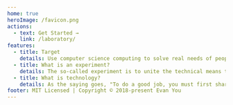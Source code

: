 ```yaml
---
home: true
heroImage: /favicon.png
actions:
  - text: Get Started →
    link: /laboratory/
features:
  - title: Target
    details: Use computer science computing to solve real needs of people.  Thus, allow yourself to become better.
  - title: What is an experiment?
    details: The so-called experiment is to unite the technical means that we can unite to solve real problems for users.
  - title: What is technology?
    details: As the saying goes, "To do a good job, you must first sharpen your tools."  Technology is our tool to solve problems.
footer: MIT Licensed | Copyright © 2018-present Evan You
---
```

